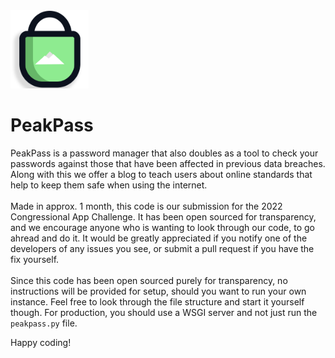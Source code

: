<img src="./website/static/peakpass_logo.png" width="125"/>

# PeakPass

PeakPass is a password manager that also doubles as a tool to check your passwords against those that have been affected in previous data breaches. Along with this we offer a blog to teach users about online standards that help to keep them safe when using the internet. 
<br>
<br>
Made in approx. 1 month, this code is our submission for the 2022 Congressional App Challenge. It has been open sourced for transparency, and we encourage anyone who is wanting to look through our code, to go ahread and do it. It would be greatly appreciated if you notify one of the developers of any issues you see, or submit a pull request if you have the fix yourself.
<br>
<br>
Since this code has been open sourced purely for transparency, no instructions will be provided for setup, should you want to run your own instance. Feel free to look through the file structure and start it yourself though. For production, you should use a WSGI server and not just run the `peakpass.py` file.

Happy coding!